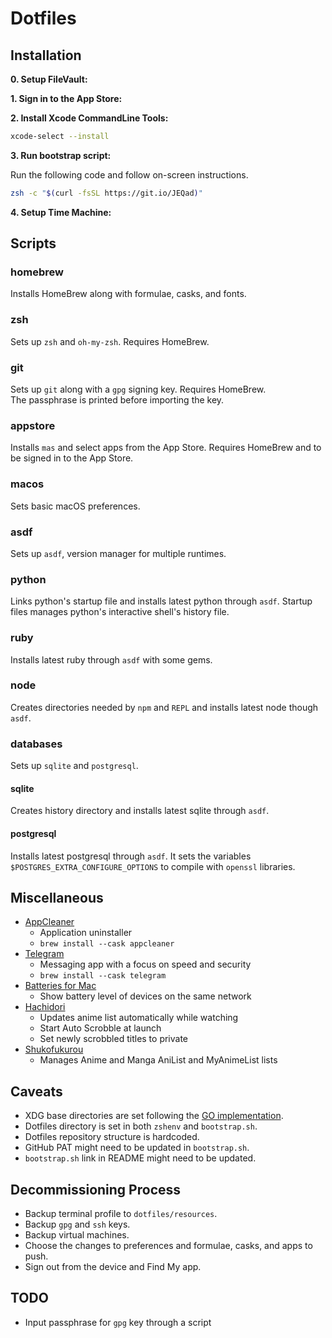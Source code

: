 # Dotfiles

## Installation

**0. Setup FileVault:**

**1. Sign in to the App Store:**

**2. Install Xcode CommandLine Tools:**

```sh
xcode-select --install
```

**3. Run bootstrap script:**

Run the following code and follow on-screen instructions.

```sh
zsh -c "$(curl -fsSL https://git.io/JEQad)"
```

**4. Setup Time Machine:**

## Scripts

### homebrew

Installs HomeBrew along with formulae, casks, and fonts.

### zsh

Sets up `zsh` and `oh-my-zsh`. Requires HomeBrew.

### git

Sets up `git` along with a `gpg` signing key. Requires HomeBrew.  
The passphrase is printed before importing the key.

### appstore

Installs `mas` and select apps from the App Store. Requires HomeBrew and to be signed in to the App Store.

### macos

Sets basic macOS preferences.

### asdf

Sets up `asdf`, version manager for multiple runtimes.

### python

Links python's startup file and installs latest python through `asdf`. Startup files manages python's interactive shell's history file.

### ruby

Installs latest ruby through `asdf` with some gems.

### node

Creates directories needed by `npm` and `REPL` and installs latest node though `asdf`.

### databases

Sets up `sqlite` and `postgresql`.

#### sqlite

Creates history directory and installs latest sqlite through `asdf`.

#### postgresql

Installs latest postgresql through `asdf`. It sets the variables `$POSTGRES_EXTRA_CONFIGURE_OPTIONS` to compile with `openssl` libraries.

## Miscellaneous

- [AppCleaner](https://freemacsoft.net/appcleaner/)
  - Application uninstaller
  - `brew install --cask appcleaner`
- [Telegram](https://macos.telegram.org)
  - Messaging app with a focus on speed and security
  - `brew install --cask telegram`
- [Batteries for Mac](https://www.fadel.io/batteries)
  - Show battery level of devices on the same network
- [Hachidori](https://malupdaterosx.moe/hachidori/)
  - Updates anime list automatically while watching
  - Start Auto Scrobble at launch
  - Set newly scrobbled titles to private
- [Shukofukurou](https://malupdaterosx.moe/shukofukurou-for-macos/)
  - Manages Anime and Manga AniList and MyAnimeList lists

## Caveats

- XDG base directories are set following the [GO implementation](https://github.com/adrg/xdg).
- Dotfiles directory is set in both `zshenv` and `bootstrap.sh`.
- Dotfiles repository structure is hardcoded.
- GitHub PAT might need to be updated in `bootstrap.sh`.
- `bootstrap.sh` link in README might need to be updated.

## Decommissioning Process

- Backup terminal profile to `dotfiles/resources`.
- Backup `gpg` and `ssh` keys.
- Backup virtual machines.
- Choose the changes to preferences and formulae, casks, and apps to push.
- Sign out from the device and Find My app.

## TODO

- Input passphrase for `gpg` key through a script
